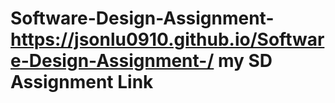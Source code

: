 # Software-Design-Assignment-https://jsonlu0910.github.io/Software-Design-Assignment-/ my SD Assignment Link
